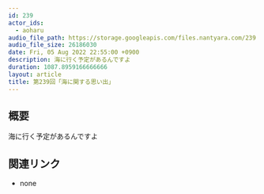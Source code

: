 ```yaml
---
id: 239
actor_ids:
  - aoharu
audio_file_path: https://storage.googleapis.com/files.nantyara.com/239.mp3
audio_file_size: 26186030
date: Fri, 05 Aug 2022 22:55:00 +0900
description: 海に行く予定があるんですよ
duration: 1087.8959166666666
layout: article
title: 第239回「海に関する思い出」
---
```

## 概要

海に行く予定があるんですよ

## 関連リンク

* none
